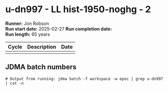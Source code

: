 # u-dn997 - LL hist-1950-noghg - 2 

**Runner:** Jon Robson  
**Run start date:** 2025-02-27
**Run completion date:**   
**Run length:** 65 years  

| Cycle | Description | Date |
| --- | --- | --- |
| | | |


## JDMA batch numbers
```
# Output from running: jdma batch -f workspace -w epoc | grep u-dn997 | cat -n
```
